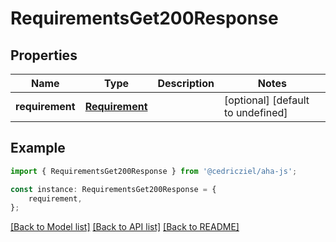 # RequirementsGet200Response


## Properties

Name | Type | Description | Notes
------------ | ------------- | ------------- | -------------
**requirement** | [**Requirement**](Requirement.md) |  | [optional] [default to undefined]

## Example

```typescript
import { RequirementsGet200Response } from '@cedricziel/aha-js';

const instance: RequirementsGet200Response = {
    requirement,
};
```

[[Back to Model list]](../README.md#documentation-for-models) [[Back to API list]](../README.md#documentation-for-api-endpoints) [[Back to README]](../README.md)
